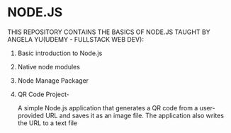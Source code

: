 # NODE.JS

THIS REPOSITORY CONTAINS THE BASICS OF NODE.JS TAUGHT BY ANGELA YU(UDEMY - FULLSTACK WEB DEV):
1. Basic introduction to Node.js
2. Native node modules
3. Node Manage Packager
4. QR Code Project-

    A simple Node.js application that generates a QR code from a user-provided URL and saves it as an image file. The application also writes the URL to a text file
